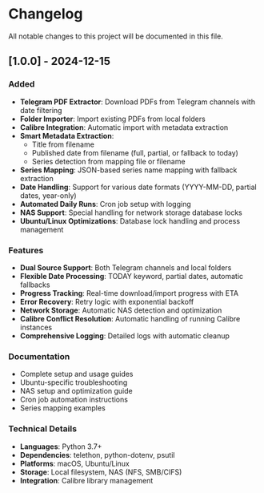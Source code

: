 # Changelog

All notable changes to this project will be documented in this file.

## [1.0.0] - 2024-12-15

### Added
- **Telegram PDF Extractor**: Download PDFs from Telegram channels with date filtering
- **Folder Importer**: Import existing PDFs from local folders
- **Calibre Integration**: Automatic import with metadata extraction
- **Smart Metadata Extraction**:
  - Title from filename
  - Published date from filename (full, partial, or fallback to today)
  - Series detection from mapping file or filename
- **Series Mapping**: JSON-based series name mapping with fallback extraction
- **Date Handling**: Support for various date formats (YYYY-MM-DD, partial dates, year-only)
- **Automated Daily Runs**: Cron job setup with logging
- **NAS Support**: Special handling for network storage database locks
- **Ubuntu/Linux Optimizations**: Database lock handling and process management

### Features
- **Dual Source Support**: Both Telegram channels and local folders
- **Flexible Date Processing**: TODAY keyword, partial dates, automatic fallbacks
- **Progress Tracking**: Real-time download/import progress with ETA
- **Error Recovery**: Retry logic with exponential backoff
- **Network Storage**: Automatic NAS detection and optimization
- **Calibre Conflict Resolution**: Automatic handling of running Calibre instances
- **Comprehensive Logging**: Detailed logs with automatic cleanup

### Documentation
- Complete setup and usage guides
- Ubuntu-specific troubleshooting
- NAS setup and optimization guide
- Cron job automation instructions
- Series mapping examples

### Technical Details
- **Languages**: Python 3.7+
- **Dependencies**: telethon, python-dotenv, psutil
- **Platforms**: macOS, Ubuntu/Linux
- **Storage**: Local filesystem, NAS (NFS, SMB/CIFS)
- **Integration**: Calibre library management